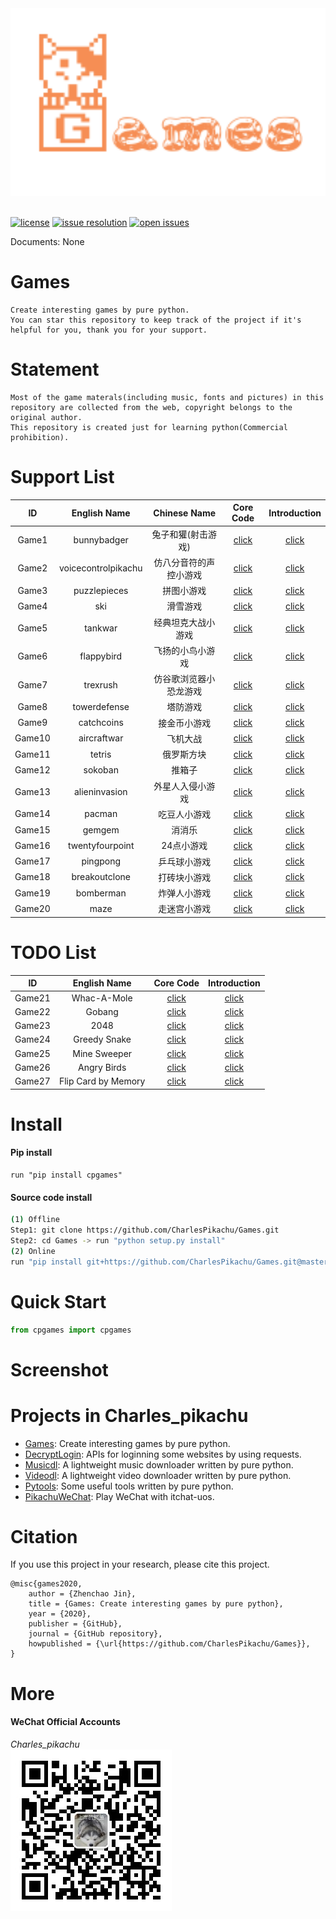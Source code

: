 <div align="center">
  <img src="./docs/logo.png" width="600"/>
</div>
<br />

[![license](https://img.shields.io/github/license/CharlesPikachu/Games.svg)](https://github.com/CharlesPikachu/Games/blob/master/LICENSE)
[![issue resolution](https://isitmaintained.com/badge/resolution/CharlesPikachu/Games.svg)](https://github.com/CharlesPikachu/Games/issues)
[![open issues](https://isitmaintained.com/badge/open/CharlesPikachu/Games.svg)](https://github.com/CharlesPikachu/Games/issues)

Documents: None


# Games
```
Create interesting games by pure python.
You can star this repository to keep track of the project if it's helpful for you, thank you for your support.
```


# Statement
```
Most of the game materals(including music, fonts and pictures) in this repository are collected from the web, copyright belongs to the original author.
This repository is created just for learning python(Commercial prohibition).
```


# Support List
|   ID      |  English Name             |  Chinese Name           |   Core Code                                                |   Introduction                                               |
|   :----:  |  :----:                   |  :----:                 |   :----:                                                   |   :----:                                                     |
|   Game1   |  bunnybadger              |  兔子和獾(射击游戏)     |   [click](./cpgames/modules/core/bunnybadger)              |   [click](https://mp.weixin.qq.com/s/_-AChGldQzdwXN-ljcCMFQ) |
|   Game2   |  voicecontrolpikachu      |  仿八分音符的声控小游戏 |   [click](./cpgames/modules/core/voicecontrolpikachu)      |   [click](https://mp.weixin.qq.com/s/NmK5fAMoOHahOf6OvV6XFA) | 
|   Game3   |  puzzlepieces             |  拼图小游戏             |   [click](./cpgames/modules/core/puzzlepieces)             |   [click](https://mp.weixin.qq.com/s/tcmrbNCptka2ZTfEs-W_Lg) |
|   Game4   |  ski                      |  滑雪游戏               |   [click](./cpgames/modules/core/ski)                      |   [click](https://mp.weixin.qq.com/s/2MVTEa4ut9TOAgBOOWEUSg) |
|   Game5   |  tankwar                  |  经典坦克大战小游戏     |   [click](./cpgames/modules/core/tankwar)                  |   [click](https://mp.weixin.qq.com/s/1xXULpT36P7LTO5HDbjptg) |
|   Game6   |  flappybird               |  飞扬的小鸟小游戏       |   [click](./cpgames/modules/core/flappybird)               |   [click](https://mp.weixin.qq.com/s/44CZjwvjnH0kkkKIn5U9Uw) |
|   Game7   |  trexrush                 |  仿谷歌浏览器小恐龙游戏 |   [click](./cpgames/modules/core/trexrush)                 |   [click](https://mp.weixin.qq.com/s/PnvcSBe0Va3GVIodGIjYRg) |
|   Game8   |  towerdefense             |  塔防游戏               |   [click](./cpgames/modules/core/towerdefense)	           |   [click](https://mp.weixin.qq.com/s/mcnN3dF5tzWlRg91cnWTEw) |
|   Game9   |  catchcoins               |  接金币小游戏           |   [click](./cpgames/modules/core/catchcoins)	           |   [click](https://mp.weixin.qq.com/s/ZmMm7MKo7VyWZUAHEe9_JQ) |
|   Game10  |  aircraftwar              |  飞机大战               |   [click](./cpgames/modules/core/catchcoins)               |   [click](https://mp.weixin.qq.com/s/n-f_6sh8bB7-dtIFJLbnFg) |
|   Game11  |  tetris                   |  俄罗斯方块             |   [click](./cpgames/modules/core/tetris)                   |   [click](https://mp.weixin.qq.com/s/KFqpjmH6juZ2K8uKOoEaaA) |
|   Game12  |  sokoban                  |  推箱子                 |   [click](./cpgames/modules/core/sokoban)                  |   [click](https://mp.weixin.qq.com/s/y6CZd4h3uo7602LrI7aFdQ) |
|   Game13  |  alieninvasion            |  外星人入侵小游戏       |   [click](./cpgames/modules/core/alieninvasion)            |   [click](https://mp.weixin.qq.com/s/9UylZkV3sVTQLjThIaVObg) |
|   Game14  |  pacman                   |  吃豆人小游戏           |   [click](./cpgames/modules/core/pacman)                   |   [click](https://mp.weixin.qq.com/s/UBVLDW2T-Y6R-0IaRfu81Q) |
|   Game15  |  gemgem                   |  消消乐                 |   [click](./cpgames/modules/core/gemgem)                   |   [click](https://mp.weixin.qq.com/s/H0dFwoEcJT-JPKfNvPt2Kw) |
|   Game16  |  twentyfourpoint          |  24点小游戏             |   [click](./cpgames/modules/core/twentyfourpoint)          |   [click](https://mp.weixin.qq.com/s/raronw7X0WlntI48nUOvoQ) |
|   Game17  |  pingpong                 |  乒乓球小游戏           |   [click](./cpgames/modules/core/pingpong)                 |   [click](https://mp.weixin.qq.com/s/C6v0Zj8-fhysqRQ_lcEZIQ) |
|   Game18  |  breakoutclone            |  打砖块小游戏           |   [click](./cpgames/modules/core/breakoutclone)            |   [click](https://mp.weixin.qq.com/s/9tNVTA06dFthdugNs3TePA) |
|   Game19  |  bomberman                |  炸弹人小游戏           |   [click](./cpgames/modules/core/bomberman)                |   [click](https://mp.weixin.qq.com/s/XzB_cJMFEtz6p_MvqiaCrA) |
|   Game20  |  maze                     |  走迷宫小游戏           |   [click](./cpgames/modules/core/maze)                     |   [click](https://mp.weixin.qq.com/s/s9jburcC4WaOO_0ce54-Rg) |


# TODO List
|   ID      |  English Name               |    Core Code                                                              |   Introduction                                               |
|   :----:  |  :----:                     |  :----:                                                                   |   :----:                                                     |
|   Game21  |     Whac-A-Mole             |   [click](https://github.com/CharlesPikachu/Games/tree/master/Game21)     |   [click](https://mp.weixin.qq.com/s/OFtW2Lx5i0Y9GXrF_PyqaA) |
|   Game22  |     Gobang                  |   [click](https://github.com/CharlesPikachu/Games/tree/master/Game22)     |   [click](https://mp.weixin.qq.com/s/79aBuK_EytVAbDp5hY8cHA) |
|   Game23  |     2048                    |   [click](https://github.com/CharlesPikachu/Games/tree/master/Game23)     |   [click](https://mp.weixin.qq.com/s/WJhg4J0MuuEcmDasRzuE9Q) |
|   Game24  |     Greedy Snake            |   [click](https://github.com/CharlesPikachu/Games/tree/master/Game24)     |   [click](https://mp.weixin.qq.com/s/YdRLYz4BnfgRZMYqKvDnRA) |
|   Game25  |     Mine Sweeper            |   [click](https://github.com/CharlesPikachu/Games/tree/master/Game25)     |   [click](https://mp.weixin.qq.com/s/O2nKNsWUigrKomW3l29Zlw) |
|   Game26  |     Angry Birds             |   [click](https://github.com/CharlesPikachu/Games/tree/master/Game26)     |   [click](https://mp.weixin.qq.com/s/-Z_4PEF7f3ZS1CKd9D6Brg) |
|   Game27  |     Flip Card by Memory     |   [click](https://github.com/CharlesPikachu/Games/tree/master/Game27)     |   [click](https://mp.weixin.qq.com/s/H5UisWDWubdaQEBo-sH6iA) |


# Install

#### Pip install
```
run "pip install cpgames"
```

#### Source code install
```sh
(1) Offline
Step1: git clone https://github.com/CharlesPikachu/Games.git
Step2: cd Games -> run "python setup.py install"
(2) Online
run "pip install git+https://github.com/CharlesPikachu/Games.git@master"
```


# Quick Start
```python
from cpgames import cpgames
```


# Screenshot


# Projects in Charles_pikachu
- [Games](https://github.com/CharlesPikachu/Games): Create interesting games by pure python.
- [DecryptLogin](https://github.com/CharlesPikachu/DecryptLogin): APIs for loginning some websites by using requests.
- [Musicdl](https://github.com/CharlesPikachu/musicdl): A lightweight music downloader written by pure python.
- [Videodl](https://github.com/CharlesPikachu/videodl): A lightweight video downloader written by pure python.
- [Pytools](https://github.com/CharlesPikachu/pytools): Some useful tools written by pure python.
- [PikachuWeChat](https://github.com/CharlesPikachu/pikachuwechat): Play WeChat with itchat-uos.


# Citation
If you use this project in your research, please cite this project.
```
@misc{games2020,
    author = {Zhenchao Jin},
    title = {Games: Create interesting games by pure python},
    year = {2020},
    publisher = {GitHub},
    journal = {GitHub repository},
    howpublished = {\url{https://github.com/CharlesPikachu/Games}},
}
```


# More
#### WeChat Official Accounts
*Charles_pikachu*  
![img](./docs/pikachu.jpg)
